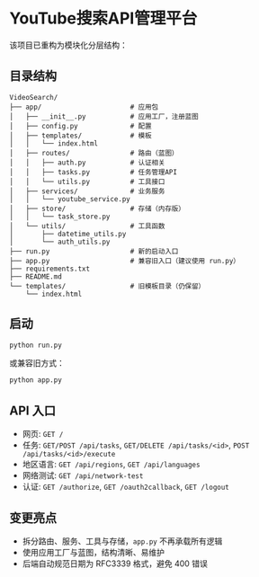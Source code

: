 # YouTube搜索API管理平台

该项目已重构为模块化分层结构：

## 目录结构
```
VideoSearch/
├── app/                      # 应用包
│   ├── __init__.py           # 应用工厂，注册蓝图
│   ├── config.py             # 配置
│   ├── templates/            # 模板
│   │   └── index.html
│   ├── routes/               # 路由（蓝图）
│   │   ├── auth.py           # 认证相关
│   │   ├── tasks.py          # 任务管理API
│   │   └── utils.py          # 工具接口
│   ├── services/             # 业务服务
│   │   └── youtube_service.py
│   ├── store/                # 存储（内存版）
│   │   └── task_store.py
│   └── utils/                # 工具函数
│       ├── datetime_utils.py
│       └── auth_utils.py
├── run.py                    # 新的启动入口
├── app.py                    # 兼容旧入口（建议使用 run.py）
├── requirements.txt
├── README.md
└── templates/                # 旧模板目录（仍保留）
    └── index.html
```

## 启动
```bash
python run.py
```

或兼容旧方式：
```bash
python app.py
```

## API 入口
- 网页: `GET /`
- 任务: `GET/POST /api/tasks`, `GET/DELETE /api/tasks/<id>`, `POST /api/tasks/<id>/execute`
- 地区语言: `GET /api/regions`, `GET /api/languages`
- 网络测试: `GET /api/network-test`
- 认证: `GET /authorize`, `GET /oauth2callback`, `GET /logout`

## 变更亮点
- 拆分路由、服务、工具与存储，`app.py` 不再承载所有逻辑
- 使用应用工厂与蓝图，结构清晰、易维护
- 后端自动规范日期为 RFC3339 格式，避免 400 错误
